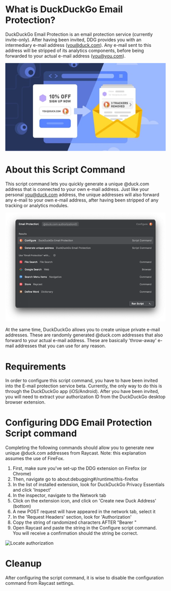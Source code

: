 
# What is DuckDuckGo Email Protection?
DuckDuckGo Email Protection is an email protection service (currently invite-only). After having been invited, DDG provides you with an intermediary e-mail address (you@duck.com). Any e-mail sent to this address will be stripped of its analytics components, before being forwarded to your actual e-mail address (you@you.com).

![ddg-email-protection-marketing](images/ddg-email-protection-marketing.png)


# About this Script Command
This script command lets you quickly generate a unique @duck.com address that is connected to your own e-mail address. Just like your personal you@duck.com address, the unique addresses will also forward any e-mail to your own e-mail address, after having been stripped of any tracking or analytics modules.

![Raycast screenshot](images/script-command-screenshot.png)


At the same time, DuckDuckGo allows you to create unique private e-mail addresses. These are randomly generated @duck.com addresses that also forward to your actual e-mail address. These are basically 'throw-away' e-mail addresses that you can use for any reason.

# Requirements
In order to configure this script command, you have to have been invited into the E-mail protection service beta. Currently, the only way to do this is through the DuckDuckGo app (iOS/Android). After you have been invited, you will need to extract your authorization ID from the DuckDuckGo desktop browser extension.

# Configuring DDG Email Protection Script command
Completing the following commands should allow you to generate new unique @duck.com addresses from Raycast. Note: this explanation assumes the use of FireFox. 

1. First, make sure you've set-up the DDG extension on Firefox (or Chrome)
2. Then, navigate go to about:debugging#/runtime/this-firefox
3. In the list of installed extension, look for DuckDuckGo Privacy Essentials and click 'Inspect'
4. In the inspector, navigate to the Network tab
5. Click on the extension icon, and click on 'Create new Duck Address' (bottom)
6. A new POST request will have appeared in the network tab, select it
7. In the 'Request Headers' section, look for 'Authorization'
8. Copy the string of randomized characters AFTER "Bearer "
9. Open Raycast and paste the string in the Configure script command. You will receive a confirmation should the string be correct.

![Locate authorization](locate-authorization-id.png)

# Cleanup
After configuring the script command, it is wise to disable the configuration command from Raycast settings.